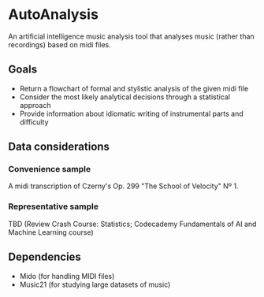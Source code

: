 # AutoAnalysis
An artificial intelligence music analysis tool that analyses music (rather than recordings) based on midi files.

## Goals
- Return a flowchart of formal and stylistic analysis of the given midi file
- Consider the most likely analytical decisions through a statistical approach
- Provide information about idiomatic writing of instrumental parts and difficulty

## Data considerations
### Convenience sample
A midi transcription of Czerny's Op. 299 "The School of Velocity" Nº 1.

### Representative sample
TBD (Review Crash Course: Statistics; Codecademy Fundamentals of AI and Machine Learning course)

## Dependencies
- Mido (for handling MIDI files)
- Music21 (for studying large datasets of music)
